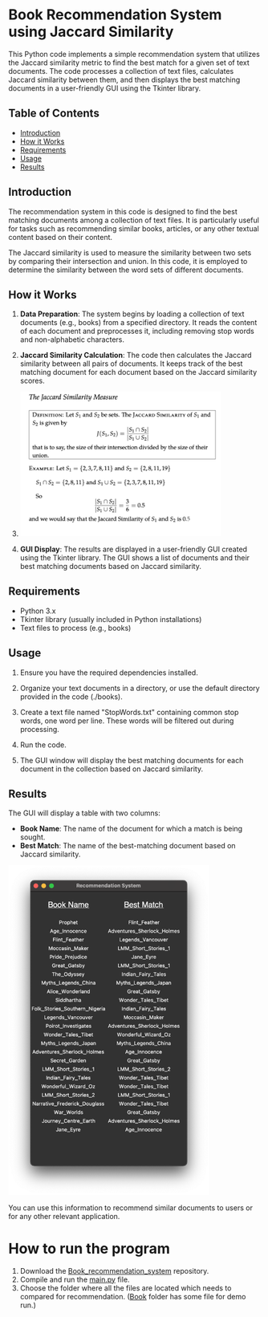 # Book Recommendation System using Jaccard Similarity

This Python code implements a simple recommendation system that utilizes the Jaccard similarity metric to find the best match for a given set of text documents. The code processes a collection of text files, calculates Jaccard similarity between them, and then displays the best matching documents in a user-friendly GUI using the Tkinter library.

## Table of Contents

- [Introduction](#introduction)
- [How it Works](#how-it-works)
- [Requirements](#requirements)
- [Usage](#usage)
- [Results](#results)

## Introduction

The recommendation system in this code is designed to find the best matching documents among a collection of text files. It is particularly useful for tasks such as recommending similar books, articles, or any other textual content based on their content.

The Jaccard similarity is used to measure the similarity between two sets by comparing their intersection and union. In this code, it is employed to determine the similarity between the word sets of different documents.

## How it Works

1. **Data Preparation**: The system begins by loading a collection of text documents (e.g., books) from a specified directory. It reads the content of each document and preprocesses it, including removing stop words and non-alphabetic characters.

2. **Jaccard Similarity Calculation**: The code then calculates the Jaccard similarity between all pairs of documents. It keeps track of the best matching document for each document based on the Jaccard similarity scores.
3. <img src="https://github.com/GurpreetSingh97/Book_recommendation_system/blob/main/screenshots/algo.png" alt="alt text" width="400" height="whatever">

4. **GUI Display**: The results are displayed in a user-friendly GUI created using the Tkinter library. The GUI shows a list of documents and their best matching documents based on Jaccard similarity.

## Requirements

- Python 3.x
- Tkinter library (usually included in Python installations)
- Text files to process (e.g., books)

## Usage

1. Ensure you have the required dependencies installed.

2. Organize your text documents in a directory, or use the default directory provided in the code (./books).

3. Create a text file named "StopWords.txt" containing common stop words, one word per line. These words will be filtered out during processing.

4. Run the code.

5. The GUI window will display the best matching documents for each document in the collection based on Jaccard similarity.

## Results

The GUI will display a table with two columns:

- **Book Name**: The name of the document for which a match is being sought.
- **Best Match**: The name of the best-matching document based on Jaccard similarity.

<img src="https://github.com/GurpreetSingh97/Book_recommendation_system/blob/main/screenshots/output.png" alt="alt text" width="400" height="whatever">  

You can use this information to recommend similar documents to users or for any other relevant application.


# How to run the program  
1. Download the [Book_recommendation_system](https://github.com/GurpreetSingh97/Book_recommendation_system) repository.  
2.  Compile and run the [main.py](https://github.com/GurpreetSingh97/Book_recommendation_system) file.  
3.  Choose the folder where all the files are located which needs to compared for recommendation. ([Book](https://github.com/GurpreetSingh97/Book_recommendation_system/tree/main/books) folder has some file for demo run.)
